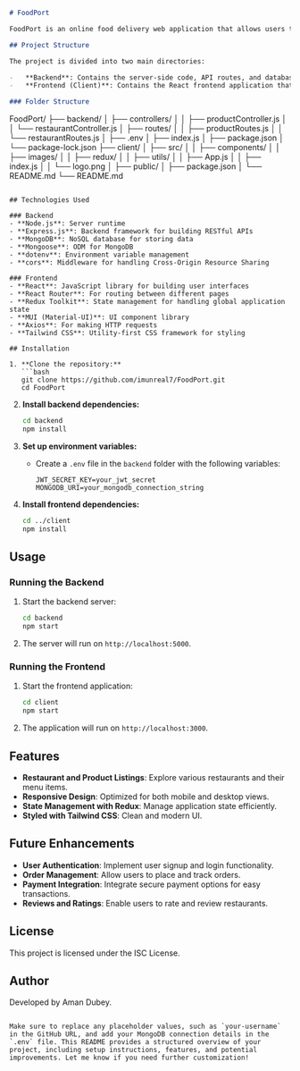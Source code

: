 
```markdown
# FoodPort

FoodPort is an online food delivery web application that allows users to explore a variety of restaurants, browse menus, and place orders conveniently. The project is built with the MERN stack (MongoDB, Express, React, and Node.js) and styled with Tailwind CSS.

## Project Structure

The project is divided into two main directories:

-   **Backend**: Contains the server-side code, API routes, and database models.
-   **Frontend (Client)**: Contains the React frontend application that interacts with the backend.

### Folder Structure
```

FoodPort/
├── backend/
│ ├── controllers/
│ │ ├── productController.js
│ │ └── restaurantController.js
│ ├── routes/
│ │ ├── productRoutes.js
│ │ └── restaurantRoutes.js
│ ├── .env
│ ├── index.js
│ ├── package.json
│ └── package-lock.json
├── client/
│ ├── src/
│ │ ├── components/
│ │ ├── images/
│ │ ├── redux/
│ │ ├── utils/
│ │ ├── App.js
│ │ ├── index.js
│ │ └── logo.png
│ ├── public/
│ ├── package.json
│ └── README.md
└── README.md

````

## Technologies Used

### Backend
- **Node.js**: Server runtime
- **Express.js**: Backend framework for building RESTful APIs
- **MongoDB**: NoSQL database for storing data
- **Mongoose**: ODM for MongoDB
- **dotenv**: Environment variable management
- **cors**: Middleware for handling Cross-Origin Resource Sharing

### Frontend
- **React**: JavaScript library for building user interfaces
- **React Router**: For routing between different pages
- **Redux Toolkit**: State management for handling global application state
- **MUI (Material-UI)**: UI component library
- **Axios**: For making HTTP requests
- **Tailwind CSS**: Utility-first CSS framework for styling

## Installation

1. **Clone the repository:**
   ```bash
   git clone https://github.com/imunreal7/FoodPort.git
   cd FoodPort
````

2. **Install backend dependencies:**

    ```bash
    cd backend
    npm install
    ```

3. **Set up environment variables:**

    - Create a `.env` file in the `backend` folder with the following variables:
        ```
        JWT_SECRET_KEY=your_jwt_secret
        MONGODB_URI=your_mongodb_connection_string
        ```

4. **Install frontend dependencies:**
    ```bash
    cd ../client
    npm install
    ```

## Usage

### Running the Backend

1. Start the backend server:
    ```bash
    cd backend
    npm start
    ```
2. The server will run on `http://localhost:5000`.

### Running the Frontend

1. Start the frontend application:
    ```bash
    cd client
    npm start
    ```
2. The application will run on `http://localhost:3000`.

## Features

-   **Restaurant and Product Listings**: Explore various restaurants and their menu items.
-   **Responsive Design**: Optimized for both mobile and desktop views.
-   **State Management with Redux**: Manage application state efficiently.
-   **Styled with Tailwind CSS**: Clean and modern UI.

## Future Enhancements

-   **User Authentication**: Implement user signup and login functionality.
-   **Order Management**: Allow users to place and track orders.
-   **Payment Integration**: Integrate secure payment options for easy transactions.
-   **Reviews and Ratings**: Enable users to rate and review restaurants.

## License

This project is licensed under the ISC License.

## Author

Developed by Aman Dubey.

```

Make sure to replace any placeholder values, such as `your-username` in the GitHub URL, and add your MongoDB connection details in the `.env` file. This README provides a structured overview of your project, including setup instructions, features, and potential improvements. Let me know if you need further customization!
```

